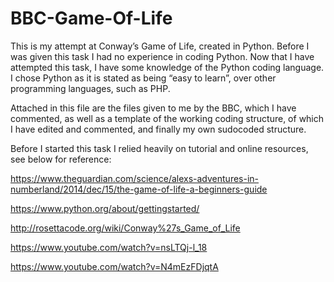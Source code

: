 # BBC-Game-Of-Life

This is my attempt at Conway’s Game of Life, created in Python. Before I was given this task I had no experience in coding Python. Now that I have attempted this task, I have some knowledge of the Python coding language. I chose Python as it is stated as being “easy to learn”, over other programming languages, such as PHP.

Attached in this file are the files given to me by the BBC, which I have commented, as well as a template of the working coding structure, of which I have edited and commented, and finally my own sudocoded structure.

Before I started this task I relied heavily on tutorial and online resources, see below for reference:

https://www.theguardian.com/science/alexs-adventures-in-numberland/2014/dec/15/the-game-of-life-a-beginners-guide

https://www.python.org/about/gettingstarted/

http://rosettacode.org/wiki/Conway%27s_Game_of_Life

https://www.youtube.com/watch?v=nsLTQj-l_18

https://www.youtube.com/watch?v=N4mEzFDjqtA

